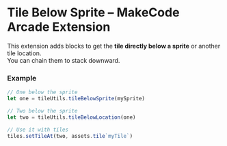# Tile Below Sprite – MakeCode Arcade Extension

This extension adds blocks to get the **tile directly below a sprite** or another tile location.  
You can chain them to stack downward.

### Example
```ts
// One below the sprite
let one = tileUtils.tileBelowSprite(mySprite)

// Two below the sprite
let two = tileUtils.tileBelowLocation(one)

// Use it with tiles
tiles.setTileAt(two, assets.tile`myTile`)
